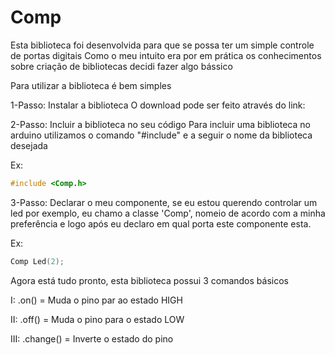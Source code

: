 # Comp

Esta biblioteca foi desenvolvida para que se possa ter um simple controle de portas digitais
Como o meu intuito era por em prática os conhecimentos sobre criação de bibliotecas decidi 
fazer algo bássico

Para utilizar a biblioteca é bem simples

1-Passo:
Instalar a biblioteca
O download pode ser feito através do link:  


2-Passo:
Incluir a biblioteca no seu código 
Para incluir uma biblioteca no arduino utilizamos o comando "#include" e a seguir o nome da 
biblioteca desejada

Ex:
```cpp
#include <Comp.h>
```

3-Passo:
Declarar o meu componente, se eu estou querendo controlar um led por exemplo, eu chamo a classe 
'Comp', nomeio de acordo com a minha preferência e logo após eu declaro em qual porta este 
componente esta.

Ex:
```cpp
Comp Led(2);
``` 

Agora está tudo pronto, esta biblioteca possui 3 comandos básicos

I: .on() = Muda o pino par ao estado HIGH

II: .off()  = Muda o pino para o estado LOW

III: .change()  = Inverte o estado do pino 